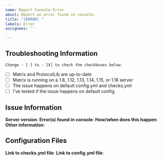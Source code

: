 ```yaml
---
name: Report Console Error
about: Report an error found in console.
title: "[ERROR] "
labels: Error
assignees: ''

---
```


## Troubleshooting Information
`Change - [ ] to - [X] to check the checkboxes below.`
- [ ] Matrix and ProtocolLib are up-to-date
- [ ] Matrix is running on a 1.8, 1.12, 1.13, 1.14, 1.15, or 1.16 server
- [ ] The issue happens on default config.yml and checks.yml
- [ ] I've tested if the issue happens on default config

## Issue Information
**Server version**: 
**Error(s) found in console**: 
**How/when does this happen**: 
**Other information**: 

## Configuration Files
**Link to checks.yml file**: 
**Link to config.yml file**:
